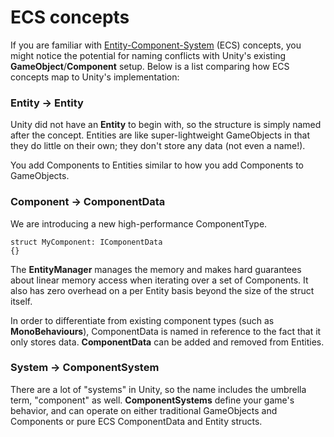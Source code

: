 # ECS concepts

If you are familiar with [Entity-Component-System](https://en.wikipedia.org/wiki/Entity%E2%80%93component%E2%80%93system) (ECS) concepts, you might notice the potential for naming conflicts with Unity's existing __GameObject__/__Component__ setup. Below is a list comparing how ECS concepts map to Unity's implementation:

### Entity → Entity

Unity did not have an __Entity__ to begin with, so the structure is simply named after the concept. Entities are like super-lightweight GameObjects in that they do little on their own; they don't store any data (not even a name!).

You add Components to Entities similar to how you add Components to GameObjects.

### Component → ComponentData

We are introducing a new high-performance ComponentType. 

```
struct MyComponent: IComponentData
{} 
```

The __EntityManager__ manages the memory and makes hard guarantees about linear memory access when iterating over a set of Components. It also has zero overhead on a per Entity basis beyond the size of the struct itself.

In order to differentiate from existing component types (such as __MonoBehaviours__), ComponentData is named in reference to the fact that it only stores data. __ComponentData__ can be added and removed from Entities.

### System → ComponentSystem

There are a lot of "systems" in Unity, so the name includes the umbrella term, "component" as well. __ComponentSystems__ define your game's behavior, and can operate on either traditional GameObjects and Components or pure ECS ComponentData and Entity structs.
